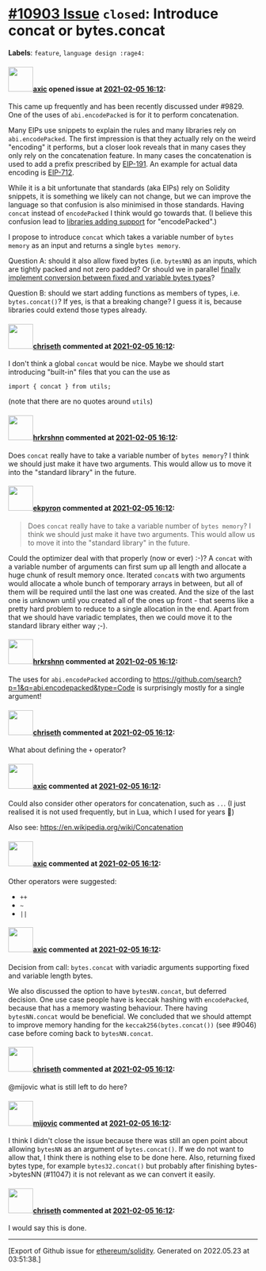 # [\#10903 Issue](https://github.com/ethereum/solidity/issues/10903) `closed`: Introduce concat or bytes.concat
**Labels**: `feature`, `language design :rage4:`


#### <img src="https://avatars.githubusercontent.com/u/20340?v=4" width="50">[axic](https://github.com/axic) opened issue at [2021-02-05 16:12](https://github.com/ethereum/solidity/issues/10903):

This came up frequently and has been recently discussed under #9829. One of the uses of `abi.encodePacked` is for it to perform concatenation.

Many EIPs use snippets to explain the rules and many libraries rely on `abi.encodePacked`. The first impression is that they actually rely on the weird "encoding" it performs, but a closer look reveals that in many cases they only rely on the concatenation feature. In many cases the concatenation is used to add a prefix prescribed by [EIP-191](https://eips.ethereum.org/EIPS/eip-191). An example for actual data encoding is [EIP-712](https://eips.ethereum.org/EIPS/eip-712#definition-of-typed-structured-data-%F0%9D%95%8A). 

While it is a bit unfortunate that standards (aka EIPs) rely on Solidity snippets, it is something we likely can not change, but we can improve the language so that confusion is also minimised in those standards. Having `concat` instead of `encodePacked` I think would go towards that. (I believe this confusion lead to [libraries adding support](https://docs.ethers.io/v5/api/utils/hashing/#utils--solidity-hashing) for "encodePacked".)

I propose to introduce `concat` which takes a variable number of `bytes memory` as an input and returns a single `bytes memory`.

Question A: should it also allow fixed bytes (i.e. `bytesNN`) as an inputs, which are tightly packed and not zero padded? Or should we in parallel [finally implement conversion between fixed and variable bytes types](https://github.com/ethereum/solidity/issues/9170)?

Question B: should we start adding functions as members of types, i.e. `bytes.concat()`? If yes, is that a breaking change? I guess it is, because libraries could extend those types already.

#### <img src="https://avatars.githubusercontent.com/u/9073706?v=4" width="50">[chriseth](https://github.com/chriseth) commented at [2021-02-05 16:12](https://github.com/ethereum/solidity/issues/10903#issuecomment-775989675):

I don't think a global `concat` would be nice. Maybe we should start introducing "built-in" files that you can the use as
```
import { concat } from utils;
```
(note that there are no quotes around `utils`)

#### <img src="https://avatars.githubusercontent.com/u/13174375?u=52d702cb6bec53b561afa293cf9cd53ef7a63924&v=4" width="50">[hrkrshnn](https://github.com/hrkrshnn) commented at [2021-02-05 16:12](https://github.com/ethereum/solidity/issues/10903#issuecomment-776652163):

Does `concat` really have to take a variable number of `bytes memory`? I think we should just make it have two arguments. This would allow us to move it into the "standard library" in the future.

#### <img src="https://avatars.githubusercontent.com/u/1347491?v=4" width="50">[ekpyron](https://github.com/ekpyron) commented at [2021-02-05 16:12](https://github.com/ethereum/solidity/issues/10903#issuecomment-776658432):

> Does `concat` really have to take a variable number of `bytes memory`? I think we should just make it have two arguments. This would allow us to move it into the "standard library" in the future.

Could the optimizer deal with that properly (now or ever) :-)? A ``concat`` with a variable number of arguments can first sum up all length and allocate a huge chunk of result memory once. Iterated ``concat``s with two arguments would allocate a whole bunch of temporary arrays in between, but all of them will be required until the last one was created. And the size of the last one is unknown until you created all of the ones up front - that seems like a pretty hard problem to reduce to a single allocation in the end.
Apart from that we should have variadic templates, then we could move it to the standard library either way ;-).

#### <img src="https://avatars.githubusercontent.com/u/13174375?u=52d702cb6bec53b561afa293cf9cd53ef7a63924&v=4" width="50">[hrkrshnn](https://github.com/hrkrshnn) commented at [2021-02-05 16:12](https://github.com/ethereum/solidity/issues/10903#issuecomment-776671003):

The uses for `abi.encodePacked` according to https://github.com/search?p=1&q=abi.encodepacked&type=Code is surprisingly mostly for a single argument!

#### <img src="https://avatars.githubusercontent.com/u/9073706?v=4" width="50">[chriseth](https://github.com/chriseth) commented at [2021-02-05 16:12](https://github.com/ethereum/solidity/issues/10903#issuecomment-776730031):

What about defining the `+` operator?

#### <img src="https://avatars.githubusercontent.com/u/20340?v=4" width="50">[axic](https://github.com/axic) commented at [2021-02-05 16:12](https://github.com/ethereum/solidity/issues/10903#issuecomment-776735232):

Could also consider other operators for concatenation, such as `..`. (I just realised it is not used frequently, but in Lua, which I used for years 😬)

Also see: https://en.wikipedia.org/wiki/Concatenation

#### <img src="https://avatars.githubusercontent.com/u/20340?v=4" width="50">[axic](https://github.com/axic) commented at [2021-02-05 16:12](https://github.com/ethereum/solidity/issues/10903#issuecomment-776741819):

Other operators were suggested:
- `++`
- `~`
- `||`

#### <img src="https://avatars.githubusercontent.com/u/20340?v=4" width="50">[axic](https://github.com/axic) commented at [2021-02-05 16:12](https://github.com/ethereum/solidity/issues/10903#issuecomment-776752520):

Decision from call: `bytes.concat` with variadic arguments supporting fixed and variable length bytes.

We also discussed the option to have `bytesNN.concat`, but deferred decision. One use case people have is keccak hashing with `encodePacked`, because that has a memory wasting behaviour. There having `bytesNN.concat` would be beneficial. We concluded that we should attempt to improve memory handing for the `keccak256(bytes.concat())` (see #9046) case before coming back to `bytesNN.concat`.

#### <img src="https://avatars.githubusercontent.com/u/9073706?v=4" width="50">[chriseth](https://github.com/chriseth) commented at [2021-02-05 16:12](https://github.com/ethereum/solidity/issues/10903#issuecomment-819303488):

@mijovic what is still left to do here?

#### <img src="https://avatars.githubusercontent.com/u/23421619?u=50068b46fd9aafcb2b59c0d93b9eb49692ba9c66&v=4" width="50">[mijovic](https://github.com/mijovic) commented at [2021-02-05 16:12](https://github.com/ethereum/solidity/issues/10903#issuecomment-819310752):

I think I didn't close the issue because there was still an open point about allowing `bytesNN` as an argument of `bytes.concat()`. If we do not want to allow that, I think there is nothing else to be done here.
Also, returning fixed bytes type, for example `bytes32.concat()` but probably after finishing bytes->bytesNN (#11047) it is not relevant as we can convert it easily.

#### <img src="https://avatars.githubusercontent.com/u/9073706?v=4" width="50">[chriseth](https://github.com/chriseth) commented at [2021-02-05 16:12](https://github.com/ethereum/solidity/issues/10903#issuecomment-922924225):

I would say this is done.


-------------------------------------------------------------------------------



[Export of Github issue for [ethereum/solidity](https://github.com/ethereum/solidity). Generated on 2022.05.23 at 03:51:38.]
